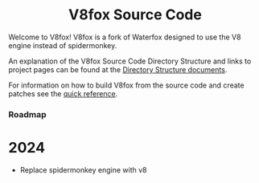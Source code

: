 <h1 align="center">V8fox Source Code</h1>

Welcome to V8fox! V8fox is a fork of Waterfox designed to use the V8 engine instead of spidermonkey.

An explanation of the V8fox Source Code Directory Structure and links to
project pages can be found at the [Directory Structure documents](https://firefox-source-docs.mozilla.org/contributing/directory_structure.html).

For information on how to build V8fox from the source code and create patches see the [quick reference](https://firefox-source-docs.mozilla.org/contributing/contribution_quickref.html).


### Roadmap

2024
===
* Replace spidermonkey engine with v8